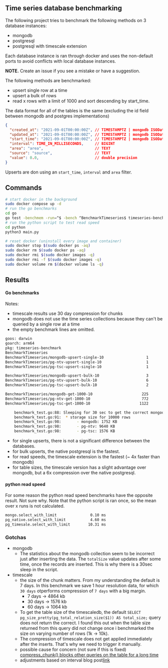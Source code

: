 ## Time series database benchmarking

The following project tries to benchmark the following methods on 3 database instances:

- mongodb
- postgresql
- postgresql with timescale extension

Each database instance is ran through docker and uses the non-default ports to avoid conflicts with local database instances.

**NOTE.** Create an issue if you see a mistake or have a suggestion.

The following methods are benchmarked:

- upsert single row at a time
- upsert a bulk of rows
- read x rows with a limit of 1000 and sort descending by start_time.

The data format for all of the tables is the same (excluding the id field between mongodb and postgres implementations)

```json
{
  "created_at": "2021-09-01T00:00:00Z", // TIMESTAMPTZ | mongodb ISODate
  "updated_at": "2021-09-01T00:00:00Z", // TIMESTAMPTZ | mongodb ISODate
  "start_time": "2021-09-01T00:00:00Z", // TIMESTAMPTZ | mongodb ISODate
  "interval": TIME_IN_MILLISECONDS,     // BIGINT
  "area": "area",                       // TEXT
  "source": "source",                   // TEXT
  "value": 0.0,                         // double precision
}
```

Upserts are don using an `start_time`, `interval` and `area` filter.

## Commands

```bash
# start docker in the background
sudo docker compose up -d
# run the go benchmarks
cd go
go test -benchmem -run=^$ -bench ^BenchmarkTimeseries$ timeseries-benchmark -v -count=1
# run the python script to test read speed
cd python
python3 main.py

# reset docker (uninstall every image and container)
sudo docker stop $(sudo docker ps -aq)
sudo docker rm $(sudo docker ps -aq)
sudo docker rmi $(sudo docker images -q)
sudo docker rmi -f $(sudo docker images -q)
sudo docker volume rm $(docker volume ls -q)
```

## Results

#### Go benchmarks

Notes:

- timescale results use 30 day compression for chunks
- mongodb does not use the time series collections because they can't be queried by a single row at a time
- the empty benchmark lines are omitted.

```bash
goos: darwin
goarch: arm64
pkg: timeseries-benchmark
BenchmarkTimeseries
BenchmarkTimeseries/mongodb-upsert-single-10                   1        3660702667 ns/op        81749872 B/op    1131090 allocs/op
BenchmarkTimeseries/pg-ntv-upsert-single-10                    1        3435178500 ns/op         6409688 B/op     140044 allocs/op
BenchmarkTimeseries/pg-tsc-upsert-single-10                    1        3750847458 ns/op         6420336 B/op     140142 allocs/op

BenchmarkTimeseries/mongodb-upsert-bulk-10                     3         413395472 ns/op        49944133 B/op     440150 allocs/op
BenchmarkTimeseries/pg-ntv-upsert-bulk-10                      6         208642778 ns/op        17143922 B/op     140056 allocs/op
BenchmarkTimeseries/pg-tsc-upsert-bulk-10                      2         520394042 ns/op        17145708 B/op     140060 allocs/op

BenchmarkTimeseries/mongodb-get-1000-10                      225           4753699 ns/op         1154879 B/op      20176 allocs/op
BenchmarkTimeseries/pg-ntv-get-1000-10                       772           1543699 ns/op          658344 B/op       4026 allocs/op
BenchmarkTimeseries/pg-tsc-get-1000-10                      1122           1234099 ns/op          658343 B/op       4026 allocs/op

    benchmark_test.go:88: Sleeping for 30 sec to get the correct mongodb collection storage size
    benchmark_test.go:91:  * storage size for 10000 rows
    benchmark_test.go:98:       - mongodb: 1752 KB
    benchmark_test.go:98:       - pg-ntv: 9640 KB
    benchmark_test.go:98:       - pg-tsc: 1576 KB
```

- for single upserts, there is not a significant difference between the databases.
- for bulk upserts, the native postgresql is the fastest.
- for read speeds, the timescale extension is the fastest (~ 4x faster than mongodb)
- for table sizes, the timescale version has a slight advantage over mongodb, but a 6x compression over the native postgresql.

#### python read speed

For some reason the python read speed benchmarks have the opposite result. Not sure why. Note that the python script is ran once, so the mean over x runs is not calculated.

```bash
mongo.select_with_limit               0.10 ms
pg_native.select_with_limit           4.60 ms
pg_timesale.select_with_limit        10.31 ms
```

### Gotchas

- mongodb
  - The statistics about the mongodb collection seem to be incorrect just after inserting the data. The `totalSize` value updates after some time, once the records are inserted. This is why there is a 30sec sleep in the script.
- timescale
  - the size of the chunk matters. From my understanding the default is 7 days. In this benchmark we save 1 hour resolution data, for which `30 days` otperforms compression of `7 days` with a big margin.
    - 7 days -> 4864 kb
    - 30 days -> 1576 kb
    - 60 days -> 1064 kb
  - To get the table size of the timescaledb, the default `SELECT pg_size_pretty(pg_total_relation_size($1)) AS total_size;` query does not return the correct. I found this out when the table size returned from this query did not change once i benchmarked the size on varying number of rows (1k -> 10k).
  - The compression of timescale does not get applied immediately after the inserts. That's why we need to trigger it manually.
  - possible cause for concern (not sure if this is fixed) [compress_chunk() blocks other queries on the table for a long time](https://github.com/timescale/timescaledb/issues/2732)
  - adjustments based on interval blog post[link](https://mail-dpant.medium.com/my-experience-with-timescaledb-compression-68405425827)

<!--
source ~/python-envs/sant/bin/activate
/Users/tompston/python-envs/sant/bin


psql -U test -d timeseries_benchmark -W
SELECT hypertable_size('data_objects');
SELECT * FROM hypertable_detailed_size('data_objects') ORDER BY node_name;
SELECT * FROM hypertable_approximate_detailed_size('data_objects');


# see chunk info and compression status
SELECT chunk_schema, chunk_name, compression_status,
        pg_size_pretty(before_compression_total_bytes) AS size_total_before,
        pg_size_pretty(after_compression_total_bytes) AS size_total_after
    FROM chunk_compression_stats('public.data_objects')
    ORDER BY chunk_name;

# get the total compression
SELECT
    pg_size_pretty(before_compression_total_bytes) as before,
    pg_size_pretty(after_compression_total_bytes) as after
 FROM hypertable_compression_stats('public.data_objects');




SELECT
    column_name,
    pg_size_pretty(avg(pg_column_size(column_name::text))) AS avg_size,
    pg_size_pretty(max(pg_column_size(column_name::text))) AS max_size,
    pg_size_pretty(min(pg_column_size(column_name::text))) AS min_size
FROM
    (SELECT
        your_column1 AS column_name
     FROM data_objects) subquery
GROUP BY column_name;


SELECT
    timeseries_benchmark,
    pg_size_pretty(table_size) AS table_size,
    pg_size_pretty(indexes_size) AS indexes_size,
    pg_size_pretty(total_size) AS total_size
FROM (
    SELECT
        timeseries_benchmark,
        pg_table_size(timeseries_benchmark) AS table_size,
        pg_indexes_size(timeseries_benchmark) AS indexes_size,
        pg_total_relation_size(timeseries_benchmark) AS total_size
    FROM (
        SELECT ('"' || table_schema || '"."' || timeseries_benchmark || '"') AS timeseries_benchmark
        FROM information_schema.tables
    ) AS all_tables
    ORDER BY total_size DESC
) AS pretty_sizes;
 -->
